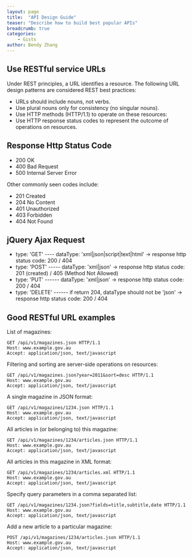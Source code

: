 ```yaml
---
layout: page
title:  "API Design Guide"
teaser: "Describe how to build best popular APIs"
breadcrumb: true
categories:
    - Gists
author: Bendy Zhang
---
```


## Use RESTful service URLs

Under REST principles, a URL identifies a resource. The following URL design patterns are considered REST best practices:

- URLs should include nouns, not verbs.
- Use plural nouns only for consistency (no singular nouns).
- Use HTTP methods (HTTP/1.1) to operate on these resources:
- Use HTTP response status codes to represent the outcome of operations on resources.


## Response Http Status Code

- 200 OK
- 400 Bad Request
- 500 Internal Server Error

Other commonly seen codes include:

- 201 Created
- 204 No Content
- 401 Unauthorized
- 403 Forbidden
- 404 Not Found

## jQuery Ajax Request

- type: 'GET' ---- dataType: 'xml|json|script|text|html'   ->  response http status code: 200 / 404
- type: 'POST'  ----- dataType: 'xml|json' -> response http status code: 201 (created) / 405 (Method Not Allowed)
- type: 'PUT'  ------ dataType: 'xml|json' -> response http status code: 200 / 404
- type: 'DELETE' ------ if return 204, dataType should not be 'json' -> response http status code: 200 / 404

## Good RESTful URL examples

List of magazines:
```
GET /api/v1/magazines.json HTTP/1.1
Host: www.example.gov.au
Accept: application/json, text/javascript
```

Filtering and sorting are server-side operations on resources:
```
GET /api/v1/magazines.json?year=2011&sort=desc HTTP/1.1
Host: www.example.gov.au
Accept: application/json, text/javascript
```

A single magazine in JSON format:
```
GET /api/v1/magazines/1234.json HTTP/1.1
Host: www.example.gov.au
Accept: application/json, text/javascript
```

All articles in (or belonging to) this magazine:
```
GET /api/v1/magazines/1234/articles.json HTTP/1.1
Host: www.example.gov.au
Accept: application/json, text/javascript
```

All articles in this magazine in XML format:
```
GET /api/v1/magazines/1234/articles.xml HTTP/1.1
Host: www.example.gov.au
Accept: application/json, text/javascript
```

Specify query parameters in a comma separated list:
```
GET /api/v1/magazines/1234.json?fields=title,subtitle,date HTTP/1.1
Host: www.example.gov.au
Accept: application/json, text/javascript
```

Add a new article to a particular magazine:
```
POST /api/v1/magazines/1234/articles.json HTTP/1.1
Host: www.example.gov.au
Accept: application/json, text/javascript
```

